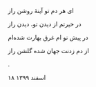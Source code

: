 <!--
.. title: غرق بهار
.. slug: gharghe-bahar
.. date: 2021-04-05 14:27:45 UTC
.. tags: رباعی
.. category: 
.. link: 
.. description: 
.. type: text
-->


ای هر دم تو آینهٔ روشن راز

در حیرتم از دیدن تو، دیدن راز

در پیش تو ام غرق بهارت شده‌ام

از دم زدنت جهان شده گلشن راز

.


۱۸ اسفند ۱۳۹۹
